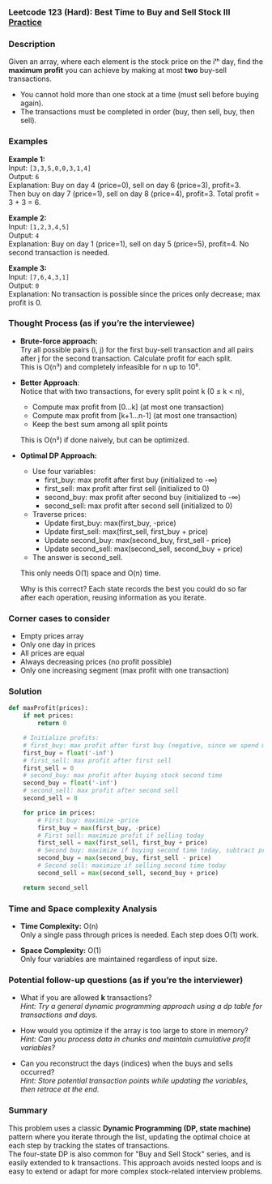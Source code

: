 ### Leetcode 123 (Hard): Best Time to Buy and Sell Stock III [Practice](https://leetcode.com/problems/best-time-to-buy-and-sell-stock-iii)

### Description  
Given an array, where each element is the stock price on the iᵗʰ day, find the **maximum profit** you can achieve by making at most **two** buy-sell transactions.  
- You cannot hold more than one stock at a time (must sell before buying again).
- The transactions must be completed in order (buy, then sell, buy, then sell).

### Examples  

**Example 1:**  
Input: `[3,3,5,0,0,3,1,4]`  
Output: `6`  
Explanation: Buy on day 4 (price=0), sell on day 6 (price=3), profit=3.  
Then buy on day 7 (price=1), sell on day 8 (price=4), profit=3. Total profit = 3 + 3 = 6.

**Example 2:**  
Input: `[1,2,3,4,5]`  
Output: `4`  
Explanation: Buy on day 1 (price=1), sell on day 5 (price=5), profit=4. No second transaction is needed.

**Example 3:**  
Input: `[7,6,4,3,1]`  
Output: `0`  
Explanation: No transaction is possible since the prices only decrease; max profit is 0.


### Thought Process (as if you’re the interviewee)  
- **Brute-force approach:**  
  Try all possible pairs (i, j) for the first buy-sell transaction and all pairs after j for the second transaction. Calculate profit for each split.  
  This is O(n³) and completely infeasible for n up to 10⁵.

- **Better Approach**:  
  Notice that with two transactions, for every split point k (0 ≤ k < n),  
  - Compute max profit from [0...k] (at most one transaction)
  - Compute max profit from [k+1...n-1] (at most one transaction)
  - Keep the best sum among all split points

  This is O(n²) if done naively, but can be optimized.

- **Optimal DP Approach:**  
  - Use four variables:
    - first_buy: max profit after first buy (initialized to -∞)
    - first_sell: max profit after first sell (initialized to 0)
    - second_buy: max profit after second buy (initialized to -∞)
    - second_sell: max profit after second sell (initialized to 0)
  - Traverse prices:
    - Update first_buy: max(first_buy, -price)
    - Update first_sell: max(first_sell, first_buy + price)
    - Update second_buy: max(second_buy, first_sell - price)
    - Update second_sell: max(second_sell, second_buy + price)
  - The answer is second_sell.

  This only needs O(1) space and O(n) time.

  Why is this correct? Each state records the best you could do so far after each operation, reusing information as you iterate.

### Corner cases to consider  
- Empty prices array
- Only one day in prices
- All prices are equal
- Always decreasing prices (no profit possible)
- Only one increasing segment (max profit with one transaction)

### Solution

```python
def maxProfit(prices):
    if not prices:
        return 0

    # Initialize profits:
    # first_buy: max profit after first buy (negative, since we spend money)
    first_buy = float('-inf')
    # first_sell: max profit after first sell
    first_sell = 0
    # second_buy: max profit after buying stock second time
    second_buy = float('-inf')
    # second_sell: max profit after second sell
    second_sell = 0

    for price in prices:
        # First buy: maximize -price
        first_buy = max(first_buy, -price)
        # First sell: maximize profit if selling today
        first_sell = max(first_sell, first_buy + price)
        # Second buy: maximize if buying second time today, subtract price from first_sell
        second_buy = max(second_buy, first_sell - price)
        # Second sell: maximize if selling second time today
        second_sell = max(second_sell, second_buy + price)

    return second_sell
```

### Time and Space complexity Analysis  

- **Time Complexity:** O(n)  
  Only a single pass through prices is needed. Each step does O(1) work.

- **Space Complexity:** O(1)  
  Only four variables are maintained regardless of input size.

### Potential follow-up questions (as if you’re the interviewer)  

- What if you are allowed **k** transactions?  
  *Hint: Try a general dynamic programming approach using a dp table for transactions and days.*

- How would you optimize if the array is too large to store in memory?  
  *Hint: Can you process data in chunks and maintain cumulative profit variables?*

- Can you reconstruct the days (indices) when the buys and sells occurred?  
  *Hint: Store potential transaction points while updating the variables, then retrace at the end.*

### Summary
This problem uses a classic **Dynamic Programming (DP, state machine)** pattern where you iterate through the list, updating the optimal choice at each step by tracking the states of transactions.  
The four-state DP is also common for "Buy and Sell Stock" series, and is easily extended to k transactions. This approach avoids nested loops and is easy to extend or adapt for more complex stock-related interview problems.